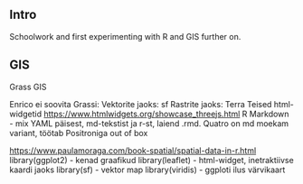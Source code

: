## Intro
Schoolwork and first experimenting with R and GIS further on.

## GIS
Grass GIS 

Enrico ei soovita Grassi:
Vektorite jaoks: sf
Rastrite jaoks: Terra
Teised html-widgetid https://www.htmlwidgets.org/showcase_threejs.html
R Markdown - mix YAML päisest, md-tekstist ja r-st, laiend .rmd. Quatro on md moekam variant, töötab Positroniga out of box

https://www.paulamoraga.com/book-spatial/spatial-data-in-r.html
library(ggplot2) - kenad graafikud
library(leaflet) - html-widget, inetraktiivse kaardi jaoks
library(sf) - vektor map
library(viridis) - ggploti ilus värvikaart

